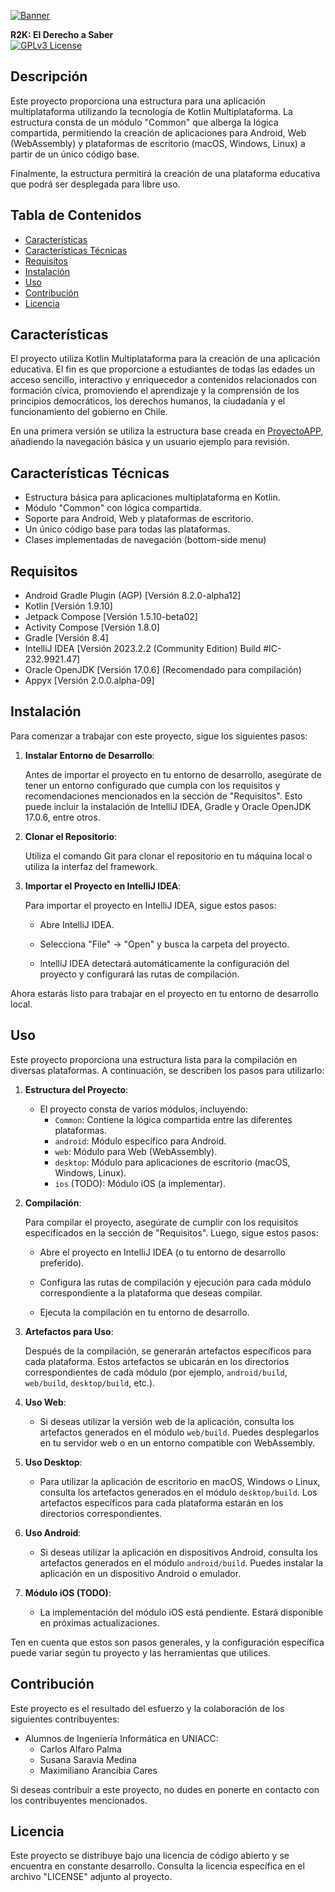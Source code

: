 <!-- # R2KApp -->
[![Banner](https://repository-images.githubusercontent.com/725126516/f2a07de4-9a5f-4dc8-a622-7dec4fb00c81)](https://github.com/CarlosAlfaroP/R2KApp)

**R2K: El Derecho a Saber**  
[![GPLv3 License](https://img.shields.io/badge/License-GPL%20v3-yellow.svg)](https://opensource.org/licenses/)
## Descripción

Este proyecto proporciona una estructura para una aplicación multiplataforma utilizando la tecnología de Kotlin Multiplataforma. 
La estructura consta de un módulo "Common" que alberga la lógica compartida, permitiendo la creación de aplicaciones para Android, Web (WebAssembly) 
y plataformas de escritorio (macOS, Windows, Linux) a partir de un único código base.

Finalmente, la estructura permitirá la creación de una plataforma educativa que podrá ser desplegada para libre uso.

## Tabla de Contenidos
- [Características](#características)
- [Características Técnicas](#características-tecnicas)
- [Requisitos](#requisitos)
- [Instalación](#instalación)
- [Uso](#uso)
- [Contribución](#contribución)
- [Licencia](#licencia)

## Características

El proyecto utiliza Kotlin Multiplataforma para la creación de una aplicación educativa. 
El fin es que proporcione a estudiantes de todas las edades un acceso sencillo, interactivo y enriquecedor 
a contenidos relacionados con formación cívica, promoviendo el aprendizaje y la comprensión de los principios 
democráticos, los derechos humanos, la ciudadanía y el funcionamiento del gobierno en Chile.

En una primera versión se utiliza la estructura base creada en [ProyectoAPP](https://github.com/CarlosAlfaroP/ProyectoAPP), 
añadiendo la navegación básica y un usuario ejemplo para revisión.

## Características Técnicas

- Estructura básica para aplicaciones multiplataforma en Kotlin.
- Módulo "Common" con lógica compartida.
- Soporte para Android, Web y plataformas de escritorio.
- Un único código base para todas las plataformas.
- Clases implementadas de navegación (bottom-side menu)

## Requisitos

- Android Gradle Plugin (AGP) [Versión 8.2.0-alpha12]
- Kotlin [Versión 1.9.10]
- Jetpack Compose [Versión 1.5.10-beta02]
- Activity Compose [Versión 1.8.0]
- Gradle [Versión 8.4]
- IntelliJ IDEA [Versión 2023.2.2 (Community Edition) Build #IC-232.9921.47]
- Oracle OpenJDK [Versión 17.0.6] (Recomendado para compilación)
- Appyx [Versión 2.0.0.alpha-09] 

## Instalación

Para comenzar a trabajar con este proyecto, sigue los siguientes pasos:

1. **Instalar Entorno de Desarrollo**:

   Antes de importar el proyecto en tu entorno de desarrollo, asegúrate de tener un entorno configurado que cumpla con los requisitos y recomendaciones mencionados en la sección de "Requisitos". Esto puede incluir la instalación de IntelliJ IDEA, Gradle y Oracle OpenJDK 17.0.6, entre otros.

2. **Clonar el Repositorio**:

   Utiliza el comando Git para clonar el repositorio en tu máquina local o utiliza la interfaz del framework.

3. **Importar el Proyecto en IntelliJ IDEA**:

   Para importar el proyecto en IntelliJ IDEA, sigue estos pasos:

    - Abre IntelliJ IDEA.

    - Selecciona "File" -> "Open" y busca la carpeta del proyecto.

    - IntelliJ IDEA detectará automáticamente la configuración del proyecto y configurará las rutas de compilación.

Ahora estarás listo para trabajar en el proyecto en tu entorno de desarrollo local.

## Uso

Este proyecto proporciona una estructura lista para la compilación en diversas plataformas. A continuación, se describen los pasos para utilizarlo:

1. **Estructura del Proyecto**:

    - El proyecto consta de varios módulos, incluyendo:
        - `Common`: Contiene la lógica compartida entre las diferentes plataformas.
        - `android`: Módulo específico para Android.
        - `web`: Módulo para Web (WebAssembly).
        - `desktop`: Módulo para aplicaciones de escritorio (macOS, Windows, Linux).
        - `ios` (TODO): Módulo iOS (a implementar).

2. **Compilación**:

   Para compilar el proyecto, asegúrate de cumplir con los requisitos especificados en la sección de "Requisitos". Luego, sigue estos pasos:

    - Abre el proyecto en IntelliJ IDEA (o tu entorno de desarrollo preferido).

    - Configura las rutas de compilación y ejecución para cada módulo correspondiente a la plataforma que deseas compilar.

    - Ejecuta la compilación en tu entorno de desarrollo.

3. **Artefactos para Uso**:

   Después de la compilación, se generarán artefactos específicos para cada plataforma. Estos artefactos se ubicarán en los directorios correspondientes de cada módulo (por ejemplo, `android/build`, `web/build`, `desktop/build`, etc.).

4. **Uso Web**:

    - Si deseas utilizar la versión web de la aplicación, consulta los artefactos generados en el módulo `web/build`. Puedes desplegarlos en tu servidor web o en un entorno compatible con WebAssembly.

5. **Uso Desktop**:

    - Para utilizar la aplicación de escritorio en macOS, Windows o Linux, consulta los artefactos generados en el módulo `desktop/build`. Los artefactos específicos para cada plataforma estarán en los directorios correspondientes.

6. **Uso Android**:

    - Si deseas utilizar la aplicación en dispositivos Android, consulta los artefactos generados en el módulo `android/build`. Puedes instalar la aplicación en un dispositivo Android o emulador.

7. **Módulo iOS (TODO)**:

    - La implementación del módulo iOS está pendiente. Estará disponible en próximas actualizaciones.

Ten en cuenta que estos son pasos generales, y la configuración específica puede variar según tu proyecto y las herramientas que utilices. 

## Contribución

Este proyecto es el resultado del esfuerzo y la colaboración de los siguientes contribuyentes:

- Alumnos de Ingeniería Informática en UNIACC:
   - Carlos Alfaro Palma
   - Susana Saravia Medina
   - Maximiliano Arancibia Cares

Si deseas contribuir a este proyecto, no dudes en ponerte en contacto con los contribuyentes mencionados.

## Licencia

Este proyecto se distribuye bajo una licencia de código abierto y se encuentra en constante desarrollo. Consulta la licencia específica en el archivo "LICENSE" adjunto al proyecto.
